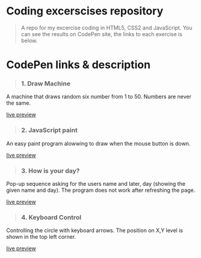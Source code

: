 # Coding excerscises repository
> A repo for my excercise coding in HTML5, CSS2 and JavaScript. You can see the results on CodePen site, the links to each exercise is below. 

# CodePen links & description

> ### 1. Draw Machine
A machine that draws random six number from 1 to 50. Numbers are never the same.

[live preview](https://codepen.io/nikara4/pen/rNerXeq)




> ### 2. JavaScript paint
An easy paint program alowwing to draw when the mouse button is down.

[live preview](https://codepen.io/nikara4/pen/gOrBMoy)




> ### 3. How is your day?
Pop-up sequence asking for the users name and later, day (showing the given name and day). The program does not work after refreshing the page.

[live preview](https://codepen.io/nikara4/pen/jOqJgZg)




> ### 4. Keyboard Control
Controlling the circle with keyboard arrows. The position on X,Y level is shown in the top left corner. 

[live preview](https://codepen.io/nikara4/pen/qBNBwry)
